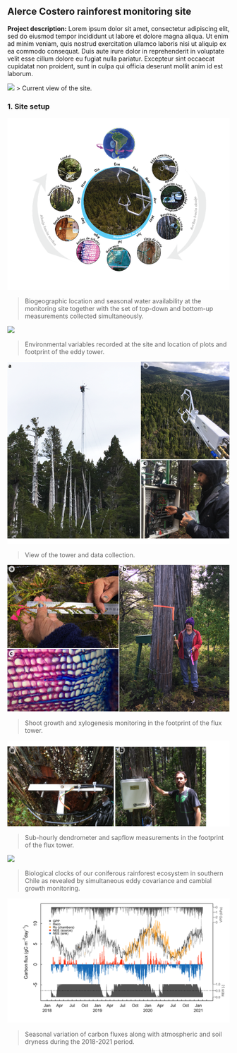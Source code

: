 ## Alerce Costero rainforest monitoring site

**Project description:** Lorem ipsum dolor sit amet, consectetur adipiscing elit, sed do eiusmod tempor incididunt ut labore et dolore magna aliqua. Ut enim ad minim veniam, quis nostrud exercitation ullamco laboris nisi ut aliquip ex ea commodo consequat. Duis aute irure dolor in reprehenderit in voluptate velit esse cillum dolore eu fugiat nulla pariatur. Excepteur sint occaecat cupidatat non proident, sunt in culpa qui officia deserunt mollit anim id est laborum.

<img src="[https://phenocam.nau.edu/data/latest/alercecosteroforest.jpg?raw=true"/>
> Current view of the site.


### 1. Site setup

<img src="images/site_diagram_v2_ES.png?raw=true"/>

> Biogeographic location and seasonal water availability at the monitoring site together with the set of top-down and bottom-up measurements collected simultaneously.




<img src="images/ACOS_site_map_v3.png?raw=true"/>

> Environmental variables recorded at the site and location of plots and footprint of the eddy tower.


<img src="images/fig04_diego.png?raw=true"/>

> View of the tower and data collection.


<img src="images/fig08_nancy.png?raw=true"/>

> Shoot growth and xylogenesis monitoring in the footprint of the flux tower.


<img src="images/dendrometros_rocio.png?raw=true"/>

> Sub-hourly dendrometer and sapflow measurements in the footprint of the flux tower.

<img src="images/fig03_pheno_v3_clean.png?raw=true"/>

> Biological clocks of our coniferous rainforest ecosystem in southern Chile as revealed by simultaneous eddy covariance and cambial growth monitoring.


<img src="images/fig01b_ACOS_CARBON_FLUXES_SUMMARY_gC_smoothed.png?raw=true"/>

> Seasonal variation of carbon fluxes along with atmospheric and soil dryness during the 2018-2021 period.






<!--
Sed ut perspiciatis unde omnis iste natus error sit voluptatem accusantium doloremque laudantium, totam rem aperiam, eaque ipsa quae ab illo inventore veritatis et quasi architecto beatae vitae dicta sunt explicabo. 

```javascript
if (isAwesome){
  return true
}
```

### 2. Assess assumptions on which statistical inference will be based

```javascript
if (isAwesome){
  return true
}
```

### 3. Support the selection of appropriate statistical tools and techniques

<img src="images/dummy_thumbnail.jpg?raw=true"/>

### 4. Provide a basis for further data collection through surveys or experiments

Sed ut perspiciatis unde omnis iste natus error sit voluptatem accusantium doloremque laudantium, totam rem aperiam, eaque ipsa quae ab illo inventore veritatis et quasi architecto beatae vitae dicta sunt explicabo. 

For more details see [GitHub Flavored Markdown](https://guides.github.com/features/mastering-markdown/).
-->
